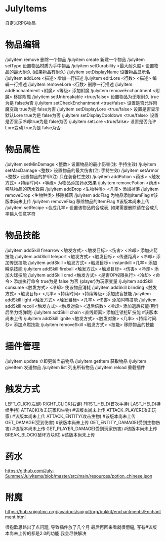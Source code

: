 # JulyItems
自定义RPG物品

# 物品编辑
/julyitem <itemID> remove   删除一个物品
/julyitem <itemID> create   新建一个物品
/julyitem <itemID> setType  设置物品材质为手中物品
/julyitem <itemID> setDurability <最大耐久度>  设置物品的最大耐久 (如果物品有耐久)
/julyitem <itemID> setDisplayName <display>  设置物品显示名
/julyitem <itemID> addLore <描述>  增加一行描述
/julyitem <itemID> editLore <行数> <描述>  编辑一行描述
/julyitem <itemID> removeLore <行数>  删除一行描述
/julyitem <itemID> addEnchantment <附魔> <等级>  添加附魔
/julyitem <itemID> removeEnchantment <附魔>  移除附魔
/julyitem <itemID> setUnbreakable <true/false>  设置物品为无限耐久 true为是 false为否
/julyitem <itemID> setCheckEnchantment <true/false>  设置是否允许附魔变动 true为是 false为否
/julyitem <itemID> setDisplayLore <true/false>  设置是否显示默认Lore true为是 false为否
/julyitem <itemID> setDisplayCooldown <true/false>  设置是否显示冷却true为是 false为否
/julyitem <itemID> setLore <true/false>  设置是否允许Lore变动 true为是 false为否
# 物品属性
/julyitem <itemID> setMinDamage <整数>  设置物品的最小伤害(注: 手持生效)
/julyitem <itemID> setMaxDamage <整数>  设置物品的最大伤害(注: 手持生效)
/julyitem <itemID> setArmor <整数>  设置物品的护甲(注: 只在装备栏生效)
/julyitem <itemID> addPotion <药水> <触发方式> <持续时间> <等级>  为物品添加药水效果
/julyitem <itemID> removePotion <药水>   移除物品的药水效果
/julyitem <itemID> addDrop <生物种类> <几率>  添加掉落
/julyitem <itemID> removeDrop <生物种类>  移除掉落
/julyitem <itemID> addFlag <ItemFlag>  为物品添加ItemFlag #该版本尚未上传
/julyitem <itemID> removeFlag <ItemFlag>  移除物品的ItemFlag #该版本尚未上传
/julyitem <itemID> setRecipe <合成几率>  设置该物品的合成表, 如果需要删除请在合成几率输入任意字符
  
# 物品技能

/julyitem <itemID> addSkill firearrow <触发方式> <触发目标> <伤害> <冷却>  添加火箭技能
/julyitem <itemID> addSkill teleport <触发方式> <触发目标> <传送距离> <冷却>  添加传送技能
/julyitem <itemID> addSkill <触发方式> <触发目标> instantkill <几率>  添加瞬杀技能
/julyitem <itemID> addSkill fireball <触发方式> <触发目标> <伤害> <冷却>  添加火球技能
/julyitem <itemID> addSkill cmd <触发方式> <是否OP权限执行> <冷却> <命令>  添加执行命令 true为是 false 为否 {player}为玩家变量
/julyitem <itemID> addSkill consume <触发方式> <冷却>  使该物品消耗
/julyitem <itemID> addSkill blinding <触发方式> <触发目标> <几率> <持续时间> <持续等级>  添加致盲技能
/julyitem <itemID> addSkill light <触发方式> <触发目标> <几率> <伤害>  添加闪电技能
/julyitem <itemID> addSkill recoil <触发方式> <触发对象> <退后倍数> <冷却>  添加退后技能(用作后坐力或弹跳)
/julyitem <itemID> addSkill chain <直线距离>  添加连锁挖矿技能 #该版本尚未上传
/julyitem <itemID> addSkill ignite <触发方式> <触发对象> <几率> <持续时间:秒>  添加点燃技能
/julyitem <itemID> removeSkill <触发方式> <技能>   移除物品的技能
  
# 插件管理
/julyitem <itemID> update   立即更新当前物品
/julyitem <itemID> getItem   获取物品
/julyitem <itemID> giveItem <Player>  发送物品
/julyitem list   列出所有物品
/julyitem reload   重载插件
  
# 触发方式

LEFT_CLICK(左键)
RIGHT_CLICK(右键)
FIRST_HELD(首次手持)
LAST_HELD(持续手持)
ATTACK(攻击玩家和生物) #该版本尚未上传
ATTACK_PLAYER(攻击玩家) #该版本尚未上传
ATTACK_ENTITY(攻击生物) #该版本尚未上传
GET_DAMAGE(受到伤害) #该版本尚未上传
GET_ENTITY_DAMAGE(受到生物伤害) #该版本尚未上传
GET_PLAYER_DAMAGE(受到玩家伤害) #该版本尚未上传
BREAK_BLOCK(破坏方块时) #该版本尚未上传

 # 药水
 
 https://github.com/July-Summer/JulyItems/blob/master/src/main/resources/potion_chinese.json
 
 # 附魔
 
https://hub.spigotmc.org/javadocs/spigot/org/bukkit/enchantments/Enchantment.html

很抱歉思路出了点问题, 导致插件放了几个月 最后再回来看就很懵逼, 写有#该版本尚未上传的都是2.0的功能 我会尽快解决
  
